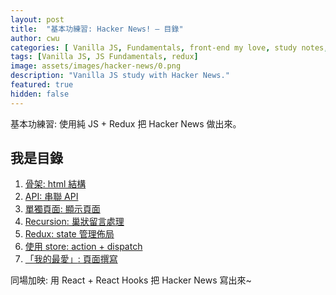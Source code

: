 ```yaml
---
layout: post
title:  "基本功練習: Hacker News! — 目錄"
author: cwu
categories: [ Vanilla JS, Fundamentals, front-end my love, study notes, new framework! ]
tags: [Vanilla JS, JS Fundamentals, redux]
image: assets/images/hacker-news/0.png
description: "Vanilla JS study with Hacker News."
featured: true
hidden: false
---
```


基本功練習: 使用純 JS + Redux 把 Hacker News 做出來。

## 我是目錄

<ol>
  <a href='{{ site.baseurl }}/vanilla-js-hacker-news-p1'><li><span class="highlight-text">骨架</span>: html 結構</li></a>
  <a href='{{ site.baseurl }}/vanilla-js-hacker-news-p2'><li><span class="highlight-text">API</span>: 串聯 API</li></a>
  <a href='{{ site.baseurl }}/vanilla-js-hacker-news-p3'><li><span class="highlight-text">單獨頁面</span>: 顯示頁面</li></a>
  <a href='{{ site.baseurl }}/vanilla-js-hacker-news-p4'><li><span class="highlight-text">Recursion</span>: 巢狀留言處理</li></a>
  <a href='{{ site.baseurl }}/vanilla-js-hacker-news-p5'><li><span class="highlight-text">Redux</span>: state 管理佈局</li></a>
  <a href='{{ site.baseurl }}/vanilla-js-hacker-news-p6'><li><span class="highlight-text">使用 store</span>: action + dispatch</li></a>
  <a href='{{ site.baseurl }}/vanilla-js-hacker-news-p7'><li><span class="highlight-text">「我的最愛」</span>: 頁面撰寫</li></a>
</ol>

同場加映: 用 React + React Hooks 把 Hacker News 寫出來~